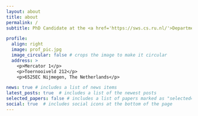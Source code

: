 ```yaml
---
layout: about
title: about
permalink: /
subtitle: PhD Candidate at the <a href='https://sws.cs.ru.nl/'>Department of Software Science (SWS)</a>, <a href='https://www.ru.nl/icis/'>Institute for Computing and Information Sciences (iCIS)</a>, <a href='https://www.ru.nl/icis/'>Radboud University</a>.

profile:
  align: right
  image: prof_pic.jpg
  image_circular: false # crops the image to make it circular
  address: >
    <p>Mercator 1</p>
    <p>Toernooiveld 212</p>
    <p>6525EC Nijmegen, The Netherlands</p>

news: true # includes a list of news items
latest_posts: true  # includes a list of the newest posts
selected_papers: false # includes a list of papers marked as "selected={true}"
social: true  # includes social icons at the bottom of the page
---
```



